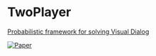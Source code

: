 # TwoPlayer
 [Probabilistic framework for solving Visual Dialog](https://delta-lab-iitk.github.io/PDUN/)

[![Paper](http://img.shields.io/badge/paper-arxiv.1909.04800-B31B1B.svg)](http://arxiv.org/abs/1909.04800)
